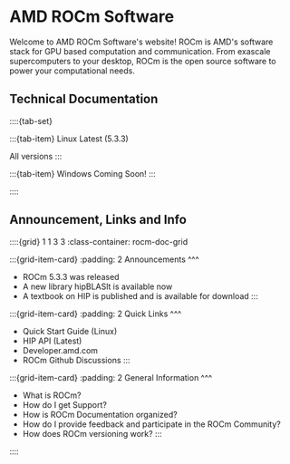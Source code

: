 # AMD ROCm Software

Welcome to AMD ROCm Software's website! ROCm is AMD's software stack for GPU based computation and communication. 
From exascale supercomputers to your desktop, ROCm is the open source software to power your computational needs.


## Technical Documentation
::::{tab-set}

:::{tab-item} Linux 
Latest (5.3.3)

All versions
:::

:::{tab-item} Windows
Coming Soon!
:::

::::

## Announcement, Links and Info

::::{grid} 1 1 3 3
:class-container: rocm-doc-grid

:::{grid-item-card}
:padding: 2
Announcements
^^^
 * ROCm 5.3.3 was released
 * A new library hipBLASlt is available now
 * A textbook on HIP is published and is available for download
:::

:::{grid-item-card}
:padding: 2
Quick Links 
^^^
 * Quick Start Guide (Linux)
 * HIP API (Latest)
 * Developer.amd.com
 * ROCm Github Discussions 
:::

:::{grid-item-card}
:padding: 2
General Information 
^^^
 * What is ROCm? 
 * How do I get Support?
 * How is ROCm Documentation organized?
 * How do I provide feedback and participate in the ROCm Community?
 * How does ROCm versioning work? 
:::



::::

   
